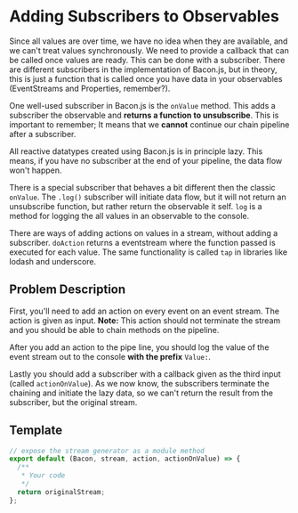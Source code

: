 # Adding Subscribers to Observables

Since all values are over time, we have no idea when they are available, and
we can't treat values synchronously. We need to provide a callback that can be
called once values are ready. This can be done with a subscriber. There are
different subscribers in the implementation of Bacon.js, but in theory, this
is just a function that is called once you have data in your observables
(EventStreams and Properties, remember?).

One well-used subscriber in Bacon.js is the `onValue` method. This adds a
subscriber the observable and **returns a function to unsubscribe**.
This is important to remember; It means that we **cannot** continue our chain
pipeline after a subscriber.

All reactive datatypes created using Bacon.js is in principle lazy. This means,
if you have no subscriber at the end of your pipeline, the data flow won't happen.

There is a special subscriber that behaves a bit different then the classic
`onValue`. The `.log()` subscriber will initiate data flow, but it will not
return an unsubscribe function, but rather return the observable it self. `log`
is a method for logging the all values in an observable to the console.

There are ways of adding actions on values in a stream, without adding a subscriber.
`doAction` returns a eventstream where the function passed is executed for each value.
The same functionality is called `tap` in libraries like lodash and underscore.

## Problem Description

First, you'll need to add an action on every event on an event stream. The
action is given as input. **Note:** This action should not terminate the stream and
you should be able to chain methods on the pipeline.

After you add an action to the pipe line, you should log the value of the event
stream out to the console **with the prefix** `Value:`.

Lastly you should add a subscriber with a callback given as the third input
(called `actionOnValue`). As we now know, the subscribers terminate the chaining
and initiate the lazy data, so we can't return the result from the subscriber,
but the original stream.

## Template

```js
// expose the stream generator as a module method
export default (Bacon, stream, action, actionOnValue) => {
  /**
   * Your code
   */
  return originalStream;
};
```